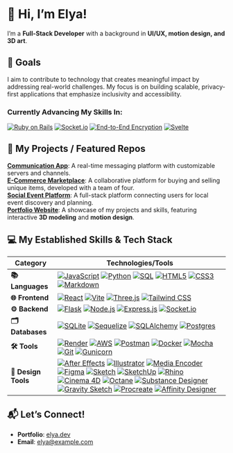 # 👋 Hi, I’m Elya!

I’m a **Full-Stack Developer** with a background in **UI/UX, motion design, and 3D art**.

## 🌱 Goals

I aim to contribute to technology that creates meaningful impact by addressing real-world challenges. My focus is on building scalable, privacy-first applications that emphasize inclusivity and accessibility. 

### Currently Advancing My Skills In:

[![Ruby on Rails](https://img.shields.io/badge/Ruby%20on%20Rails-CC0000?logo=ruby-on-rails&logoColor=white)](https://rubyonrails.org/)
[![Socket.io](https://img.shields.io/badge/Socket.io-black?logo=socket.io&logoColor=white)](https://socket.io/)
[![End-to-End Encryption](https://img.shields.io/badge/End%20to%20End%20Encryption-5E81AC?logo=security&logoColor=white)](https://en.wikipedia.org/wiki/End-to-end_encryption)
[![Svelte](https://img.shields.io/badge/Svelte-FF3E00?logo=svelte&logoColor=white)](https://svelte.dev/)

## 🌟 My Projects / Featured Repos

[**Communication App**](https://elya-le-banter.onrender.com): A real-time messaging platform with customizable servers and channels.  
[**E-Commerce Marketplace**](https://etsyclone-4ah1.onrender.com): A collaborative platform for buying and selling unique items, developed with a team of four.  
[**Social Event Platform**](https://meetpup-elya.onrender.com): A full-stack platform connecting users for local event discovery and planning.  
[**Portfolio Website**](https://github.com/elya-le/Elya.dev): A showcase of my projects and skills, featuring interactive **3D modeling** and **motion design**.  


## 💻 My Established Skills & Tech Stack

| **Category**       | **Technologies/Tools**                                                                                                                                                                                                                                                                                                                                                              |
|---------------------|-----------------------------------------------------------------------------------------------------------------------------------------------------------------------------------------------------------------------------------------------------------------------------------------------------------------------------------------------------------------------------------|
| **📚 Languages**   | [![JavaScript](https://img.shields.io/badge/JavaScript-%23323330.svg?logo=javascript&logoColor=%23F7DF1E)](https://developer.mozilla.org/en-US/docs/Web/JavaScript) [![Python](https://img.shields.io/badge/Python-3670A0?logo=python&logoColor=ffdd54)](https://www.python.org/) [![SQL](https://img.shields.io/badge/SQL-%2307405e.svg?logo=postgresql&logoColor=white)](https://www.postgresql.org/) [![HTML5](https://img.shields.io/badge/HTML5-%23E34F26.svg?logo=html5&logoColor=white)](https://developer.mozilla.org/en-US/docs/Web/Guide/HTML/HTML5) [![CSS3](https://img.shields.io/badge/CSS3-%231572B6.svg?logo=css3&logoColor=white)](https://developer.mozilla.org/en-US/docs/Web/CSS) [![Markdown](https://img.shields.io/badge/Markdown-%23000000.svg?logo=markdown&logoColor=white)](https://www.markdownguide.org/) |
| **🌐 Frontend**    | [![React](https://img.shields.io/badge/react-%2320232a.svg?logo=react&logoColor=%2361DAFB)](https://reactjs.org/) [![Vite](https://img.shields.io/badge/vite-%23646CFF.svg?logo=vite&logoColor=white)](https://vitejs.dev/) [![Three.js](https://img.shields.io/badge/Three.js-%23000000.svg?logo=three.js&logoColor=white)](https://threejs.org/) [![Tailwind CSS](https://img.shields.io/badge/tailwindcss-%2338B2AC.svg?logo=tailwind-css&logoColor=white)](https://tailwindcss.com/)                                                                                                                  |
| **⚙️ Backend**     | [![Flask](https://img.shields.io/badge/flask-%23000000.svg?logo=flask&logoColor=white)](https://flask.palletsprojects.com/) [![Node.js](https://img.shields.io/badge/node.js-6DA55F?logo=node.js&logoColor=white)](https://nodejs.org/) [![Express.js](https://img.shields.io/badge/express.js-%23404d59.svg?logo=express&logoColor=%2361DAFB)](https://expressjs.com/) [![Socket.io](https://img.shields.io/badge/socket.io-black?logo=socket.io&logoColor=white)](https://socket.io/)                                                                                                                |
| **🗂️ Databases**   | [![SQLite](https://img.shields.io/badge/sqlite-%2307405e.svg?logo=sqlite&logoColor=white)](https://www.sqlite.org/index.html) [![Sequelize](https://img.shields.io/badge/Sequelize-52B0E7?logo=Sequelize&logoColor=white)](https://sequelize.org/) [![SQLAlchemy](https://img.shields.io/badge/SQLAlchemy-%2361DAFB?logo=sqlalchemy&logoColor=%23FF0000&color=%23202020)](https://www.sqlalchemy.org/) [![Postgres](https://img.shields.io/badge/postgres-%23316192.svg?logo=postgresql&logoColor=white)](https://www.postgresql.org/)                                                                                                                    |
| **🛠 Tools**       | [![Render](https://img.shields.io/badge/Render-%46E3B7.svg?logo=render&logoColor=white)](https://render.com/) [![AWS](https://img.shields.io/badge/AWS-%23FF9900.svg?logo=amazon-aws&logoColor=white)](https://aws.amazon.com/) [![Postman](https://img.shields.io/badge/Postman-FF6C37?logo=postman&logoColor=white)](https://www.postman.com/) [![Docker](https://img.shields.io/badge/docker-%230db7ed.svg?logo=docker&logoColor=white)](https://www.docker.com/) [![Mocha](https://img.shields.io/badge/Mocha-8D6748?logo=mocha&logoColor=white)](https://mochajs.org/) [![Git](https://img.shields.io/badge/git-%23F05033.svg?logo=git&logoColor=white)](https://git-scm.com/) [![Gunicorn](https://img.shields.io/badge/Gunicorn-499848.svg?logo=gunicorn&logoColor=white)](https://gunicorn.org/) |
| **🎨 Design Tools**| [![After Effects](https://img.shields.io/badge/After%20Effects-9999FF.svg?logo=adobeaftereffects&logoColor=white)](https://www.adobe.com/products/aftereffects.html) [![Illustrator](https://img.shields.io/badge/Illustrator-FF9A00.svg?logo=adobeillustrator&logoColor=white)](https://www.adobe.com/products/illustrator.html) [![Media Encoder](https://img.shields.io/badge/Media%20Encoder-9999FF.svg?logo=adobe&logoColor=white)](https://www.adobe.com/products/media-encoder.html) [![Figma](https://img.shields.io/badge/Figma-%23F24E1E.svg?logo=figma&logoColor=white)](https://www.figma.com/) [![Sketch](https://img.shields.io/badge/Sketch-F7B500?logo=sketch&logoColor=white)](https://www.sketch.com/) [![SketchUp](https://img.shields.io/badge/SketchUp-%23FF7057.svg?logo=sketchup&logoColor=white)](https://www.sketchup.com/) [![Rhino](https://img.shields.io/badge/Rhino-801010.svg?logo=rhinoceros&logoColor=white)](https://www.rhino3d.com/) [![Cinema 4D](https://img.shields.io/badge/Cinema%204D-011A6A.svg?logo=maxon&logoColor=white)](https://www.maxon.net/en/cinema-4d) [![Octane](https://img.shields.io/badge/Octane-292929.svg?logo=octanerender&logoColor=white)](https://home.otoy.com/) [![Substance Designer](https://img.shields.io/badge/Substance%20Designer-563D7C.svg?logo=adobe&logoColor=white)](https://www.adobe.com/products/substance3d-designer.html) [![Gravity Sketch](https://img.shields.io/badge/Gravity%20Sketch-FF595E.svg?logo=grav&logoColor=white)](https://www.gravitysketch.com/) [![Procreate](https://img.shields.io/badge/Procreate-%23000000.svg?logo=procreate&logoColor=white)](https://procreate.art/) [![Affinity Designer](https://img.shields.io/badge/Affinity%20Designer-%231B72BE.svg?logo=affinity&logoColor=white)](https://affinity.serif.com/en-us/designer/) |



## 📬 Let’s Connect!
- **Portfolio**: [elya.dev](https://elya.dev)
- **Email**: [elya@example.com](mailto:elya@example.com)


